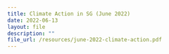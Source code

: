 ```yaml
---
title: Climate Action in SG (June 2022)
date: 2022-06-13
layout: file
description: ""
file_url: /resources/june-2022-climate-action.pdf
---
```

